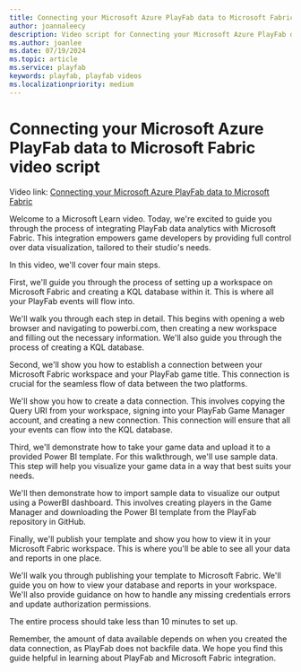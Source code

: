 ```yaml
---
title: Connecting your Microsoft Azure PlayFab data to Microsoft Fabric video script
author: joannaleecy
description: Video script for Connecting your Microsoft Azure PlayFab data to Microsoft Fabric
ms.author: joanlee
ms.date: 07/19/2024
ms.topic: article
ms.service: playfab
keywords: playfab, playfab videos
ms.localizationpriority: medium
---
```


# Connecting your Microsoft Azure PlayFab data to Microsoft Fabric video script

Video link: [Connecting your Microsoft Azure PlayFab data to Microsoft Fabric](https://www.youtube.com/watch?v=lbHjRRz7i1I)

Welcome to a Microsoft Learn video. Today, we're excited to guide you through the process of integrating PlayFab data analytics with Microsoft Fabric. 
This integration empowers game developers by providing full control over data visualization, tailored to their studio's needs.

In this video, we'll cover four main steps. 

First, we'll guide you through the process of setting up a workspace on Microsoft Fabric and creating a KQL database within it. 
This is where all your PlayFab events will flow into.

We'll walk you through each step in detail. 
This begins with opening a web browser and navigating to powerbi.com, then creating a new workspace and filling out the necessary information. 
We'll also guide you through the process of creating a KQL database.

Second, we'll show you how to establish a connection between your Microsoft Fabric workspace and your PlayFab game title. 
This connection is crucial for the seamless flow of data between the two platforms.

We'll show you how to create a data connection. 
This involves copying the Query URI from your workspace, signing into your PlayFab Game Manager account, and creating a new connection. 
This connection will ensure that all your events can flow into the KQL database.

Third, we'll demonstrate how to take your game data and upload it to a provided Power BI template. 
For this walkthrough, we'll use sample data. 
This step will help you visualize your game data in a way that best suits your needs.

We'll then demonstrate how to import sample data to visualize our output using a PowerBI dashboard. 
This involves creating players in the Game Manager and downloading the Power BI template from the PlayFab repository in GitHub.

Finally, we'll publish your template and show you how to view it in your Microsoft Fabric workspace. 
This is where you'll be able to see all your data and reports in one place.

We'll walk you through publishing your template to Microsoft Fabric. 
We'll guide you on how to view your database and reports in your workspace. 
We'll also provide guidance on how to handle any missing credentials errors and update authorization permissions.

The entire process should take less than 10 minutes to set up. 

Remember, the amount of data available depends on when you created the data connection, as PlayFab does not backfile data. 
We hope you find this guide helpful in learning about PlayFab and Microsoft Fabric integration.
